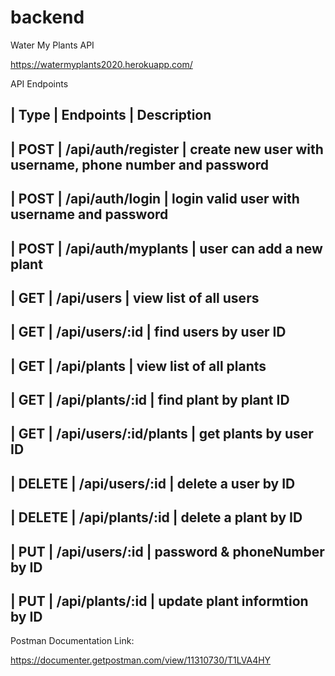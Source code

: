 # backend

Water My Plants API

https://watermyplants2020.herokuapp.com/

API Endpoints

| Type	 |   Endpoints	              |    Description
----------------------------------------------------------------------------------------------------
| POST	 |   /api/auth/register	      |    create new user with username, phone number and password
----------------------------------------------------------------------------------------------------
| POST	 |   /api/auth/login	      |    login valid user with username and password
----------------------------------------------------------------------------------------------------
| POST	 |   /api/auth/myplants	      |    user can add a new plant
----------------------------------------------------------------------------------------------------
| GET	 |   /api/users	              |    view list of all users
----------------------------------------------------------------------------------------------------
| GET	 |   /api/users/:id	          |    find users by user ID
----------------------------------------------------------------------------------------------------
| GET	 |   /api/plants	          |    view list of all plants
----------------------------------------------------------------------------------------------------
| GET	 |   /api/plants/:id	      |    find plant by plant ID
----------------------------------------------------------------------------------------------------
| GET	 |   /api/users/:id/plants	  |    get plants by user ID
----------------------------------------------------------------------------------------------------
| DELETE |   /api/users/:id	          |    delete a user by ID
----------------------------------------------------------------------------------------------------
| DELETE |   /api/plants/:id	      |    delete a plant by ID
----------------------------------------------------------------------------------------------------
| PUT	 |   /api/users/:id	          |    password & phoneNumber by ID
----------------------------------------------------------------------------------------------------
| PUT	 |   /api/plants/:id	      |    update plant informtion by ID
----------------------------------------------------------------------------------------------------

Postman Documentation Link:

https://documenter.getpostman.com/view/11310730/T1LVA4HY
